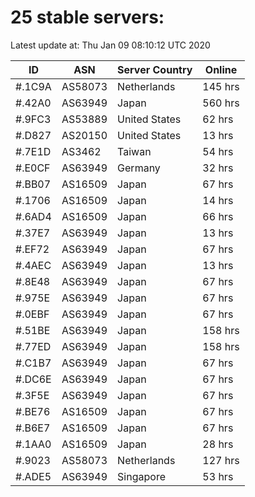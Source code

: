 # 25 stable servers:

Latest update at: Thu Jan 09 08:10:12 UTC 2020

| ID | ASN | Server Country | Online |
| -- | --- | -------------- | ------ |
| #.1C9A | AS58073 | Netherlands | 145 hrs |
| #.42A0 | AS63949 | Japan | 560 hrs |
| #.9FC3 | AS53889 | United States | 62 hrs |
| #.D827 | AS20150 | United States | 13 hrs |
| #.7E1D | AS3462 | Taiwan | 54 hrs |
| #.E0CF | AS63949 | Germany | 32 hrs |
| #.BB07 | AS16509 | Japan | 67 hrs |
| #.1706 | AS16509 | Japan | 14 hrs |
| #.6AD4 | AS16509 | Japan | 66 hrs |
| #.37E7 | AS63949 | Japan | 13 hrs |
| #.EF72 | AS63949 | Japan | 67 hrs |
| #.4AEC | AS63949 | Japan | 13 hrs |
| #.8E48 | AS63949 | Japan | 67 hrs |
| #.975E | AS63949 | Japan | 67 hrs |
| #.0EBF | AS63949 | Japan | 67 hrs |
| #.51BE | AS63949 | Japan | 158 hrs |
| #.77ED | AS63949 | Japan | 158 hrs |
| #.C1B7 | AS63949 | Japan | 67 hrs |
| #.DC6E | AS63949 | Japan | 67 hrs |
| #.3F5E | AS63949 | Japan | 67 hrs |
| #.BE76 | AS16509 | Japan | 67 hrs |
| #.B6E7 | AS16509 | Japan | 67 hrs |
| #.1AA0 | AS16509 | Japan | 28 hrs |
| #.9023 | AS58073 | Netherlands | 127 hrs |
| #.ADE5 | AS63949 | Singapore | 53 hrs |

